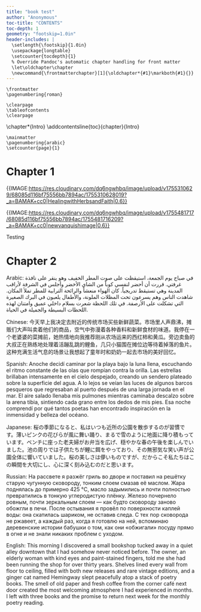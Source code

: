 ```yaml
---
title: "book test"
author: "Anonymous"
toc-title: "CONTENTS"
toc-depth: 1
geometry: "footskip=1.0in"
header-includes: |
  \setlength{\footskip}{1.0in}
  \usepackage{longtable}
  \setcounter{tocdepth}{1}
  % Override Pandoc's automatic chapter handling for front matter
  \let\oldchapter\chapter
  \newcommand{\frontmatterchapter}[1]{\oldchapter*{#1}\markboth{#1}{}}
---
```


```{=latex}
\frontmatter
\pagenumbering{roman}
```

```{=latex}
\clearpage
\tableofcontents
\clearpage
```

\chapter*{Intro}
\addcontentsline{toc}{chapter}{Intro}

```{=latex}
\mainmatter
\pagenumbering{arabic}
\setcounter{page}{1}
```

# Chapter 1

{{IMAGE:https://res.cloudinary.com/dq6ngwhbq/image/upload/v1755310629/68085d116bf75556bb7894ac/1755310628019?_a=BAMAK+cc0|HealingwithHerbsandFaith|0.6}}<!-- scale:0.5 -->


{{IMAGE:https://res.cloudinary.com/dq6ngwhbq/image/upload/v1755481717/68085d116bf75556bb7894ac/1755481716209?_a=BAMAK+cc0|newvanquishimage|0.6}}<!-- scale:0.5 -->



Testing

# Chapter 2

Arabic:
في صباح يوم الجمعة، استيقظت على صوت المطر الخفيف وهو ينقر على نافذة غرفتي. قررت أن أحضر لنفسي كوباً من الشاي الأخضر وأجلس في الشرفة لأراقب المدينة وهي تستيقظ تدريجياً. كان الهواء منعشاً والرائحة الترابية للمطر تملأ المكان. شاهدت الناس وهم يسرعون تحت المظلات الملونة، والأطفال يلعبون في البرك الصغيرة التي تشكلت على الأرصفة. في تلك اللحظة شعرت بسلام داخلي عميق وامتنان لهذه اللحظات البسيطة والجميلة في الحياة.

Chinese:
今天早上我决定去附近的传统市场买些新鲜蔬菜。市场里人声鼎沸，摊贩们大声叫卖着他们的商品，空气中弥漫着各种香料和新鲜食材的味道。我停在一个老婆婆的菜摊前，她热情地向我推荐刚从农场运来的西红柿和黄瓜。旁边卖鱼的大叔正在熟练地处理着活蹦乱跳的鲤鱼，几只小猫围在摊位边等待着掉落的鱼片。这种充满生活气息的场景让我想起了童年时和奶奶一起去市场的美好回忆。

Spanish:
Anoche decidí caminar por la playa bajo la luna llena, escuchando el ritmo constante de las olas que rompían contra la orilla. Las estrellas brillaban intensamente en el cielo despejado, creando un sendero plateado sobre la superficie del agua. A lo lejos se veían las luces de algunos barcos pesqueros que regresaban al puerto después de una larga jornada en el mar. El aire salado llenaba mis pulmones mientras caminaba descalzo sobre la arena tibia, sintiendo cada grano entre los dedos de mis pies. Esa noche comprendí por qué tantos poetas han encontrado inspiración en la inmensidad y belleza del océano.

Japanese:
桜の季節になると、私はいつも近所の公園を散歩するのが習慣です。薄いピンクの花びらが風に舞い踊り、まるで雪のように地面に降り積もっています。ベンチに座った老夫婦がお弁当を広げ、穏やかな春の午後を楽しんでいました。池の周りでは子供たちが鯉に餌をやっており、その無邪気な笑い声が公園全体に響いていました。桜の美しさは儚いものですが、だからこそ私たちはこの瞬間を大切にし、心に深く刻み込むのだと思います。

Russian:
На рассвете я разжёг гриль во дворе и поставил на решётку старую чугунную сковороду, тонким слоем смазав её маслом. Жара поднялась до примерно 425 °C, масло задымились и почти полностью превратились в тонкую углеродистую плёнку. Железо почернело ровным, почти зеркальным слоем — как будто сковороду заново обожгли в печи. После остывания я провёл по поверхности каплей воды: она скатилась шариком, не оставив следа. С тех пор сковорода не ржавеет, а каждый раз, когда я готовлю на ней, вспоминаю деревенские истории бабушки о том, как они «обжигали» посуду прямо в огне и не знали никаких проблем с уходом.


English:
This morning I discovered a small bookshop tucked away in a quiet alley downtown that I had somehow never noticed before. The owner, an elderly woman with kind eyes and paint-stained fingers, told me she had been running the shop for over thirty years. Shelves lined every wall from floor to ceiling, filled with both new releases and rare vintage editions, and a ginger cat named Hemingway slept peacefully atop a stack of poetry books. The smell of old paper and fresh coffee from the corner café next door created the most welcoming atmosphere I had experienced in months. I left with three books and the promise to return next week for the monthly poetry reading.